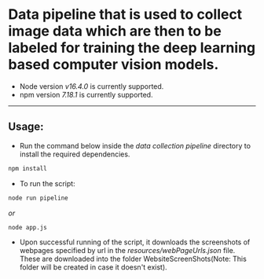 # Data pipeline that is used to collect image data which are then to be labeled for training the deep learning based computer vision models.

* Node version *v16.4.0* is currently supported.
* npm version *7.18.1* is currently supported.

---

## Usage:
* Run the command below inside the *data collection pipeline* directory to install the required dependencies.
```bash
npm install
```

* To run the script:

```bash
node run pipeline
```
*or*
```bash
node app.js
```
* Upon successful running of the script, it downloads the screenshots of webpages specified by url in the *resources/webPageUrls.json* file. These are downloaded into the folder WebsiteScreenShots(Note: This folder will be created in case it doesn't exist).